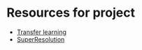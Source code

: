 # Resources for project
* [Transfer learning](https://towardsdatascience.com/a-comprehensive-hands-on-guide-to-transfer-learning-with-real-world-applications-in-deep-learning-212bf3b2f27a)
* [SuperResolution](https://arxiv.org/pdf/1707.02921.pdf)
